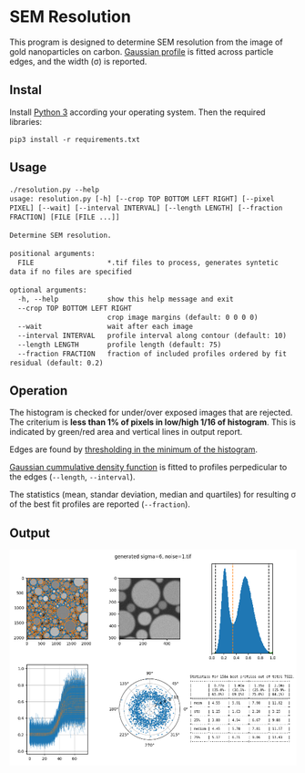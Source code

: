 # SEM Resolution

This program is designed to determine SEM resolution from the image of gold nanoparticles on carbon.
[Gaussian profile](https://en.wikipedia.org/wiki/Normal_distribution) is fitted across particle edges, and the width (&sigma;) is reported.


## Instal

Install [Python 3](https://www.python.org/downloads/) according your operating system. 
Then the required libraries:


```
pip3 install -r requirements.txt 
```

## Usage

```
./resolution.py --help
usage: resolution.py [-h] [--crop TOP BOTTOM LEFT RIGHT] [--pixel PIXEL] [--wait] [--interval INTERVAL] [--length LENGTH] [--fraction FRACTION] [FILE [FILE ...]]

Determine SEM resolution.

positional arguments:
  FILE                  *.tif files to process, generates syntetic data if no files are specified

optional arguments:
  -h, --help            show this help message and exit
  --crop TOP BOTTOM LEFT RIGHT
                        crop image margins (default: 0 0 0 0)
  --wait                wait after each image
  --interval INTERVAL   profile interval along contour (default: 10)
  --length LENGTH       profile length (default: 75)
  --fraction FRACTION   fraction of included profiles ordered by fit residual (default: 0.2)
```

## Operation

The histogram is checked for under/over exposed images that are rejected.
The criterium is **less than 1% of pixels in low/high 1/16 of histogram**. This is
indicated by green/red area and vertical lines in output report.

Edges are found by [thresholding in the minimum of the histogram](https://scikit-image.org/docs/stable/api/skimage.filters.html#skimage.filters.threshold_minimum).

[Gaussian cummulative density function](https://docs.scipy.org/doc/scipy/reference/generated/scipy.special.ndtr.html)
is fitted to profiles perpedicular to the edges (`--length`, `--interval`).

The statistics (mean, standar deviation, median and quartiles) for resulting &sigma; of the best fit profiles are reported (`--fraction`).


## Output

![Example output](output.png)
